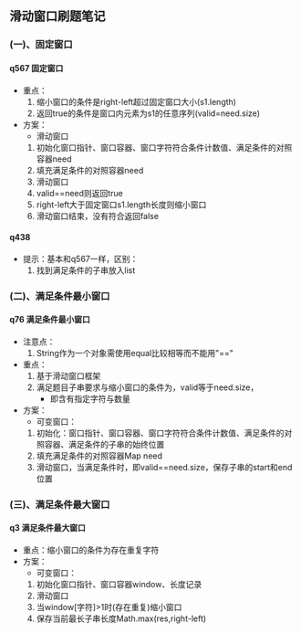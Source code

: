 ## 滑动窗口刷题笔记
### (一)、固定窗口
#### q567 固定窗口
 - 重点：
    1. 缩小窗口的条件是right-left超过固定窗口大小(s1.length)
    2. 返回true的条件是窗口内元素为s1的任意序列(valid=need.size)
 - 方案：
    - 滑动窗口
    1. 初始化窗口指针、窗口容器、窗口字符符合条件计数值、满足条件的对照容器need
    2. 填充满足条件的对照容器need
    3. 滑动窗口
    4. valid==need则返回true
    5. right-left大于固定窗口s1.length长度则缩小窗口
    6. 滑动窗口结束，没有符合返回false

#### q438
 - 提示：基本和q567一样，区别：
    1. 找到满足条件的子串放入list

### (二)、满足条件最小窗口
#### q76 满足条件最小窗口
 - 注意点：
    1. String作为一个对象需使用equal比较相等而不能用"=="
 - 重点：
    1. 基于滑动窗口框架
    2. 满足题目子串要求与缩小窗口的条件为，valid等于need.size，
        - 即含有指定字符与数量
 - 方案：
    - 可变窗口：
    1. 初始化：窗口指针、窗口容器、窗口字符符合条件计数值、满足条件的对照容器、满足条件的子串的始终位置
    2. 填充满足条件的对照容器Map need
    3. 滑动窗口，当满足条件时，即valid==need.size，保存子串的start和end位置

### (三)、满足条件最大窗口
#### q3 满足条件最大窗口
 - 重点：缩小窗口的条件为存在重复字符
 - 方案：
    - 可变窗口：
    1. 初始化窗口指针、窗口容器window、长度记录
    2. 滑动窗口
    3. 当window[字符]>1时(存在重复)缩小窗口
    4. 保存当前最长子串长度Math.max(res,right-left)
